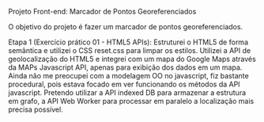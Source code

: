 Projeto Front-end: Marcador de Pontos Georeferenciados

O objetivo do projeto é fazer um marcador de pontos georeferenciados. 

Etapa 1 (Exercício prático 01 - HTML5 APIs):
Estruturei o HTML5 de forma semântica e utilizei o CSS reset.css para limpar os estilos. 
Utilizei a API de geolocalização do HTML5 e integrei com um mapa do Google Maps através da MAPs Javascript API, apenas para exibição dos dados em um mapa. 
Ainda não me preocupei com a modelagem OO no javascript, fiz bastante procedural, pois estava focado em ver funcionando os métodos da API javascript. 
Pretendo utilizar a API indexed DB para armazenar a estrutura em grafo, a API Web Worker para processar em paralelo a localização mais precisa possível. 
